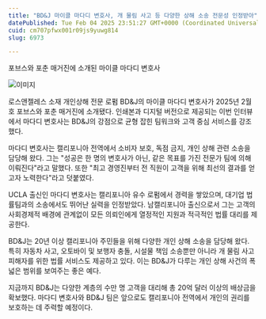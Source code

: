 ```yaml
---
title: "BD&J 마이클 마다디 변호사, 개 물림 사고 등 다양한 상해 소송 전문성 인정받아"
datePublished: Tue Feb 04 2025 23:51:27 GMT+0000 (Coordinated Universal Time)
cuid: cm707pfwx001r09js9yuwg814
slug: 6973

---
```



포브스와 포춘 매거진에 소개된 마이클 마다디 변호사

![이미지](https://cdn.hashnode.com/res/hashnode/image/upload/v1739262029077/95f1799c-e404-43ff-a5c3-011ebf12b620.jpeg)

로스앤젤레스 소재 개인상해 전문 로펌 BD&J의 마이클 마다디 변호사가 2025년 2월호 포브스와 포춘 매거진에 소개됐다. 인쇄본과 디지털 버전으로 제공되는 이번 인터뷰에서 마다디 변호사는 BD&J의 강점으로 균형 잡힌 팀워크와 고객 중심 서비스를 강조했다.

마다디 변호사는 캘리포니아 전역에서 소비자 보호, 독점 금지, 개인 상해 관련 소송을 담당해 왔다. 그는 "성공은 한 명의 변호사가 아닌, 같은 목표를 가진 전문가 팀에 의해 이뤄진다"라고 말했다. 또한 "최고 경영진부터 전 직원이 고객을 위해 최선의 결과를 얻고자 노력한다"라고 덧붙였다.

UCLA 출신인 마다디 변호사는 캘리포니아 유수 로펌에서 경력을 쌓았으며, 대기업 법률팀과의 소송에서도 뛰어난 실력을 인정받았다. 남캘리포니아 출신으로서 그는 고객의 사회경제적 배경에 관계없이 모든 의뢰인에게 열정적인 지원과 적극적인 법률 대리를 제공한다.

BD&J는 20년 이상 캘리포니아 주민들을 위해 다양한 개인 상해 소송을 담당해 왔다. 특히 자동차 사고, 오토바이 및 보행자 충돌, 시설물 책임 소송뿐만 아니라 개 물림 사고 피해자를 위한 법률 서비스도 제공하고 있다. 이는 BD&J가 다루는 개인 상해 사건의 폭넓은 범위를 보여주는 좋은 예다.

지금까지 BD&J는 다양한 계층의 수만 명 고객을 대리해 총 20억 달러 이상의 배상금을 확보했다. 마다디 변호사와 BD&J 팀은 앞으로도 캘리포니아 전역에서 개인의 권리를 보호하는 데 주력할 예정이다.